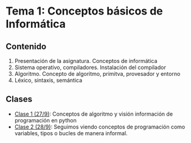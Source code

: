 # Tema 1: Conceptos básicos de Informática

## Contenido
1. Presentación de la asignatura. Conceptos de informática
2. Sistema operativo, compiladores. Instalación del compilador
3. Algoritmo. Concepto de algoritmo, primitva, provesador y entorno
4. Léxico, sintaxis, semántica

## Clases 
* [Clase 1 (27/9)](clase1.md): Conceptos de algoritmo y visión información de programación en python
* [Clase 2 (28/9)](clase2.md): Seguimos viendo conceptos de programación como variables, tipos o bucles de manera informal.
